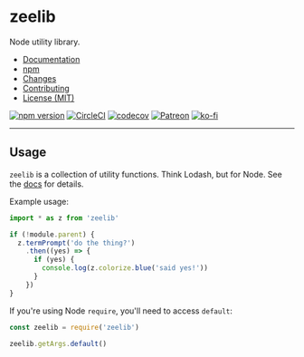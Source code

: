 # zeelib

Node utility library.

* [Documentation](https://zacanger.github.io/zeelib)
* [npm](https://npmjs.com/package/zeelib)
* [Changes](./CHANGELOG.md)
* [Contributing](./CONTRIBUTING.md)
* [License (MIT)](./LICENSE.md)

[![npm version](https://img.shields.io/npm/v/zeelib.svg)](https://npm.im/zeelib) [![CircleCI](https://circleci.com/gh/zacanger/zeelib/tree/master.svg?style=svg)](https://circleci.com/gh/zacanger/zeelib/tree/master) [![codecov](https://codecov.io/gh/zacanger/zeelib/branch/master/graph/badge.svg)](https://codecov.io/gh/zacanger/zeelib) [![Patreon](https://img.shields.io/badge/patreon-donate-yellow.svg)](https://www.patreon.com/zacanger) [![ko-fi](https://img.shields.io/badge/donate-KoFi-yellow.svg)](https://ko-fi.com/U7U2110VB)

--------

## Usage

`zeelib` is a collection of utility functions. Think Lodash, but for Node. See
the [docs](https://zacanger.github.io/zeelib) for details.

Example usage:

```typescript
import * as z from 'zeelib'

if (!module.parent) {
  z.termPrompt('do the thing?')
    .then((yes) => {
      if (yes) {
        console.log(z.colorize.blue('said yes!'))
      }
    })
}
```

If you're using Node `require`, you'll need to access `default`:

```javascript
const zeelib = require('zeelib')

zeelib.getArgs.default()
```
